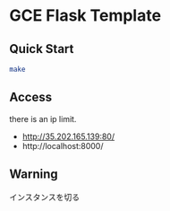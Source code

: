 # GCE Flask Template

## Quick Start
```bash
make
```

## Access
there is an ip limit.

- http://35.202.165.139:80/
- http://localhost:8000/

## Warning
インスタンスを切る
